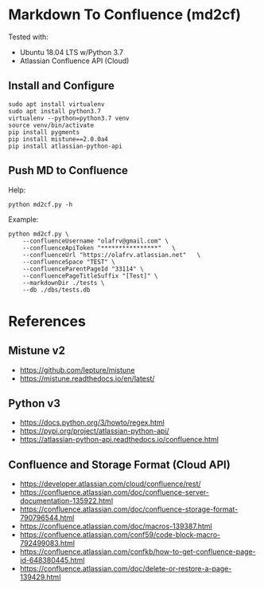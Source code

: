 # Markdown To Confluence (md2cf)

Tested with: 
* Ubuntu 18.04 LTS w/Python 3.7
* Atlassian Confluence API (Cloud)

## Install and Configure

```
sudo apt install virtualenv
sudo apt install python3.7
virtualenv --python=python3.7 venv
source venv/bin/activate
pip install pygments
pip install mistune==2.0.0a4
pip install atlassian-python-api
```

## Push MD to Confluence 

Help:
```
python md2cf.py -h
```

Example:
```
python md2cf.py \
    --confluenceUsername "olafrv@gmail.com" \
    --confluenceApiToken "****************"   \
    --confluenceUrl "https://olafrv.atlassian.net"   \
    --confluenceSpace "TEST" \
    --confluenceParentPageId "33114" \
    --confluencePageTitleSuffix "[Test]" \
    --markdownDir ./tests \
    --db ./dbs/tests.db
```

# References

## Mistune v2

* https://github.com/lepture/mistune
* https://mistune.readthedocs.io/en/latest/

## Python v3

* https://docs.python.org/3/howto/regex.html
* https://pypi.org/project/atlassian-python-api/
* https://atlassian-python-api.readthedocs.io/confluence.html

## Confluence and Storage Format (Cloud API)

* https://developer.atlassian.com/cloud/confluence/rest/
* https://confluence.atlassian.com/doc/confluence-server-documentation-135922.html
* https://confluence.atlassian.com/doc/confluence-storage-format-790796544.html
* https://confluence.atlassian.com/doc/macros-139387.html
* https://confluence.atlassian.com/conf59/code-block-macro-792499083.html
* https://confluence.atlassian.com/confkb/how-to-get-confluence-page-id-648380445.html
* https://confluence.atlassian.com/doc/delete-or-restore-a-page-139429.html
